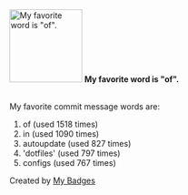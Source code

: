 <img src="https://my-badges.github.io/my-badges/favorite-word.png" alt="My favorite word is &quot;of&quot;." title="My favorite word is &quot;of&quot;." width="128">
<strong>My favorite word is &quot;of&quot;.</strong>
<br><br>

My favorite commit message words are:

1. of (used 1518 times)
2. in (used 1090 times)
3. autoupdate (used 827 times)
4. 'dotfiles' (used 797 times)
5. configs (used 767 times)


Created by <a href="https://github.com/my-badges/my-badges">My Badges</a>